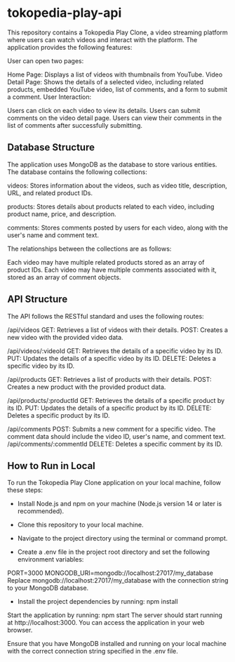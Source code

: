 # tokopedia-play-api
This repository contains a Tokopedia Play Clone, a video streaming platform where users can watch videos and interact with the platform. The application provides the following features:

User can open two pages:

Home Page: Displays a list of videos with thumbnails from YouTube.
Video Detail Page: Shows the details of a selected video, including related products, embedded YouTube video, list of comments, and a form to submit a comment.
User Interaction:

Users can click on each video to view its details.
Users can submit comments on the video detail page.
Users can view their comments in the list of comments after successfully submitting.

## Database Structure
The application uses MongoDB as the database to store various entities. The database contains the following collections:

videos: Stores information about the videos, such as video title, description, URL, and related product IDs.

products: Stores details about products related to each video, including product name, price, and description.

comments: Stores comments posted by users for each video, along with the user's name and comment text.

The relationships between the collections are as follows:

Each video may have multiple related products stored as an array of product IDs.
Each video may have multiple comments associated with it, stored as an array of comment objects.

## API Structure
The API follows the RESTful standard and uses the following routes:

/api/videos
GET: Retrieves a list of videos with their details.
POST: Creates a new video with the provided video data.

/api/videos/:videoId
GET: Retrieves the details of a specific video by its ID.
PUT: Updates the details of a specific video by its ID.
DELETE: Deletes a specific video by its ID.

/api/products
GET: Retrieves a list of products with their details.
POST: Creates a new product with the provided product data.

/api/products/:productId
GET: Retrieves the details of a specific product by its ID.
PUT: Updates the details of a specific product by its ID.
DELETE: Deletes a specific product by its ID.

/api/comments
POST: Submits a new comment for a specific video. The comment data should include the video ID, user's name, and comment text.
/api/comments/:commentId
DELETE: Deletes a specific comment by its ID.


## How to Run in Local
To run the Tokopedia Play Clone application on your local machine, follow these steps:

- Install Node.js and npm on your machine (Node.js version 14 or later is recommended).

- Clone this repository to your local machine.

- Navigate to the project directory using the terminal or command prompt.

- Create a .env file in the project root directory and set the following environment variables:

PORT=3000
MONGODB_URI=mongodb://localhost:27017/my_database
Replace mongodb://localhost:27017/my_database with the connection string to your MongoDB database.

- Install the project dependencies by running:
npm install

Start the application by running:
npm start
The server should start running at http://localhost:3000. You can access the application in your web browser.

Ensure that you have MongoDB installed and running on your local machine with the correct connection string specified in the .env file.
